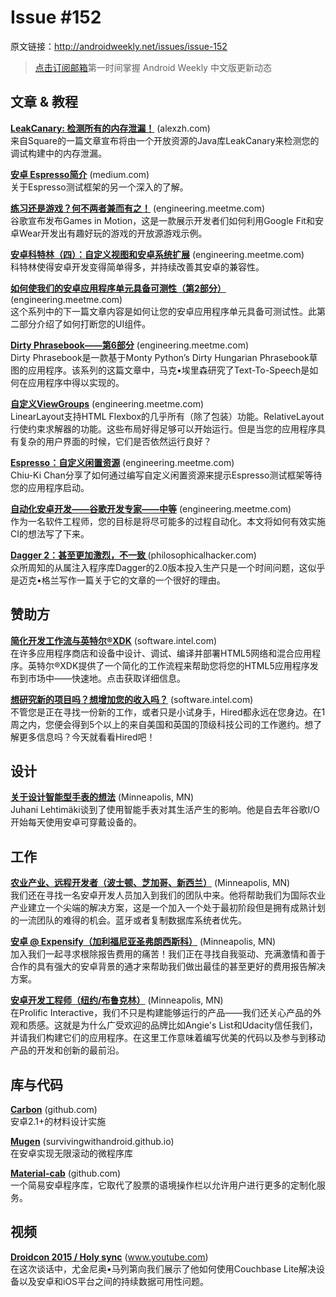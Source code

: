 # Issue #152

>
原文链接：<http://androidweekly.net/issues/issue-152>

> [点击订阅邮箱](http://tinyletter.com/androidweeklycn)第一时间掌握 Android Weekly 中文版更新动态

## 文章 & 教程

**[LeakCanary: 检测所有的内存泄漏！](http://blog.jetbrains.com/kotlin/2015/04/announcing-anko-for-android/)** (alexzh.com)   
来自Square的一篇文章宣布将由一个开放资源的Java库LeakCanary来检测您的调试构建中的内存泄漏。
  
**[安卓 Espresso简介](http://konmik.github.io/introduction-to-model-view-presenter-on-android.html)** (medium.com)   
关于Espresso测试框架的另一个深入的了解。

**[练习还是游戏？何不两者兼而有之！](http://www.androiddesignpatterns.com/2013/04/activitys-threads-memory-leaks.html)** (engineering.meetme.com)   
谷歌宣布发布Games in Motion，这是一款展示开发者们如何利用Google Fit和安卓Wear开发出有趣好玩的游戏的开放源游戏示例。

**[安卓科特林（四）：自定义视图和安卓系统扩展](http://www.androiddesignpatterns.com/2013/04/activitys-threads-memory-leaks.html)** (engineering.meetme.com)   
科特林使得安卓开发变得简单得多，并持续改善其安卓的兼容性。

**[如何使我们的安卓应用程序单元具备可测性（第2部分）](http://www.androiddesignpatterns.com/2013/04/activitys-threads-memory-leaks.html)** (engineering.meetme.com)   
这个系列中的下一篇文章内容是如何让您的安卓应用程序单元具备可测试性。此第二部分介绍了如何打断您的UI组件。

**[Dirty Phrasebook——第6部分](http://www.androiddesignpatterns.com/2013/04/activitys-threads-memory-leaks.html)** (engineering.meetme.com)   
Dirty Phrasebook是一款基于Monty Python’s Dirty Hungarian Phrasebook草图的应用程序。该系列的这篇文章中，马克•埃里森研究了Text-To-Speech是如何在应用程序中得以实现的。

**[自定义ViewGroups](http://www.androiddesignpatterns.com/2013/04/activitys-threads-memory-leaks.html)** (engineering.meetme.com)   
LinearLayout支持HTML Flexbox的几乎所有（除了包装）功能。RelativeLayout行使约束求解器的功能。这些布局好得足够可以开始运行。但是当您的应用程序具有复杂的用户界面的时候，它们是否依然运行良好？

**[Espresso：自定义闲置资源](http://www.androiddesignpatterns.com/2013/04/activitys-threads-memory-leaks.html)** (engineering.meetme.com)   
Chiu-Ki Chan分享了如何通过编写自定义闲置资源来提示Espresso测试框架等待您的应用程序启动。

**[自动化安卓开发——谷歌开发专家——中等](http://www.androiddesignpatterns.com/2013/04/activitys-threads-memory-leaks.html)** (engineering.meetme.com)   
作为一名软件工程师，您的目标是将尽可能多的过程自动化。本文将如何有效实施CI的想法写了下来。
 
**[Dagger 2：甚至更加激烈，不一致 ](https://www.bignerdranch.com/blog/triumph-android-studio-1-2-sneaks-in-full-testing-support/)** (philosophicalhacker.com)   
众所周知的从属注入程序库Dagger的2.0版本投入生产只是一个时间问题，这似乎是迈克•格兰写作一篇关于它的文章的一个很好的理由。

## 赞助方

**[简化开发工作流与英特尔®XDK](https://software.intel.com/en-us/android/app-testing?utm_source=Android+Weekly&utm_medium=Banner+Ad&utm_campaign=Android+ASMO+Q2-15+Android+Weekly&utm_content=General+Developers+sponsored+post)** (software.intel.com)   
在许多应用程序商店和设备中设计、调试、编译并部署HTML5网络和混合应用程序。英特尔®XDK提供了一个简化的工作流程来帮助您将您的HTML5应用程序发布到市场中——快速地。点击获取详细信息。

**[想研究新的项目吗？想增加您的收入吗？](https://software.intel.com/en-us/android/app-testing?utm_source=Android+Weekly&utm_medium=Banner+Ad&utm_campaign=Android+ASMO+Q2-15+Android+Weekly&utm_content=General+Developers+sponsored+post)** (software.intel.com)   
不管您是正在寻找一份新的工作，或者只是小试身手，Hired都永远在您身边。在1周之内，您便会得到5个以上的来自美国和英国的顶级科技公司的工作邀约。想了解更多信息吗？今天就看看Hired吧！

## 设计

**[关于设计智能型手表的想法](http://berlinstartupjobs.com/engineering/senior-android-developer-qlearning/)** (Minneapolis, MN)   
Juhani Lehtimäki谈到了使用智能手表对其生活产生的影响。他是自去年谷歌I/O开始每天使用安卓可穿戴设备的。

## 工作

**[农业产业、远程开发者（波士顿、芝加哥、新西兰）](http://berlinstartupjobs.com/engineering/senior-android-developer-qlearning/)** (Minneapolis, MN)   
我们还在寻找一名安卓开发人员加入到我们的团队中来。他将帮助我们为国际农业产业建立一个尖端的解决方案，这是一个加入一个处于最初阶段但是拥有成熟计划的一流团队的难得的机会。蓝牙或者复制数据库系统者优先。
 
**[安卓 @ Expensify（加利福尼亚圣弗朗西斯科）](https://www.storehouse.co/jobs/android-developer)** (Minneapolis, MN)   
加入我们一起寻求根除报告费用的痛苦！我们正在寻找自我驱动、充满激情和善于合作的具有强大的安卓背景的通才来帮助我们做出最佳的甚至更好的费用报告解决方案。 

**[安卓开发工程师（纽约/布鲁克林）](https://www.storehouse.co/jobs/android-developer)** (Minneapolis, MN)   
在Prolific Interactive，我们不只是构建能够运行的产品——我们还关心产品的外观和质感。这就是为什么广受欢迎的品牌比如Angie's List和Udacity信任我们，并请我们构建它们的应用程序。在这里工作意味着编写优美的代码以及参与到移动产品的开发和创新的最前沿。

  

## 库与代码

**[Carbon](https://github.com/florent37/WearMenu)** (github.com)   
安卓2.1+的材料设计实施


**[Mugen](https://github.com/klongmitre/android-segmented-control-view)** (survivingwithandroid.github.io)       
在安卓实现无限滚动的微程序库	

**[Material-cab](https://github.com/wasabeef/recyclerview-animators)** (github.com)       
一个简易安卓程序库，它取代了股票的语境操作栏以允许用户进行更多的定制化服务。


## 视频 

**[Droidcon 2015 / Holy sync](https://caster.io/android/episode-3-android-studio-productivity-custom-shortcuts/)** (www.youtube.com)    
在这次谈话中，尤金尼奥•马列第向我们展示了他如何使用Couchbase Lite解决设备以及安卓和iOS平台之间的持续数据可用性问题。

